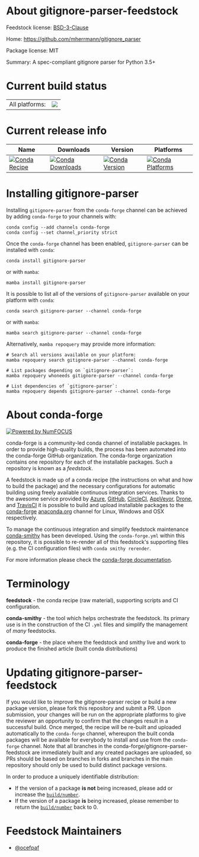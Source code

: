 About gitignore-parser-feedstock
================================

Feedstock license: [BSD-3-Clause](https://github.com/conda-forge/gitignore-parser-feedstock/blob/main/LICENSE.txt)

Home: https://github.com/mherrmann/gitignore_parser

Package license: MIT

Summary: A spec-compliant gitignore parser for Python 3.5+

Current build status
====================


<table><tr><td>All platforms:</td>
    <td>
      <a href="https://dev.azure.com/conda-forge/feedstock-builds/_build/latest?definitionId=13295&branchName=main">
        <img src="https://dev.azure.com/conda-forge/feedstock-builds/_apis/build/status/gitignore-parser-feedstock?branchName=main">
      </a>
    </td>
  </tr>
</table>

Current release info
====================

| Name | Downloads | Version | Platforms |
| --- | --- | --- | --- |
| [![Conda Recipe](https://img.shields.io/badge/recipe-gitignore--parser-green.svg)](https://anaconda.org/conda-forge/gitignore-parser) | [![Conda Downloads](https://img.shields.io/conda/dn/conda-forge/gitignore-parser.svg)](https://anaconda.org/conda-forge/gitignore-parser) | [![Conda Version](https://img.shields.io/conda/vn/conda-forge/gitignore-parser.svg)](https://anaconda.org/conda-forge/gitignore-parser) | [![Conda Platforms](https://img.shields.io/conda/pn/conda-forge/gitignore-parser.svg)](https://anaconda.org/conda-forge/gitignore-parser) |

Installing gitignore-parser
===========================

Installing `gitignore-parser` from the `conda-forge` channel can be achieved by adding `conda-forge` to your channels with:

```
conda config --add channels conda-forge
conda config --set channel_priority strict
```

Once the `conda-forge` channel has been enabled, `gitignore-parser` can be installed with `conda`:

```
conda install gitignore-parser
```

or with `mamba`:

```
mamba install gitignore-parser
```

It is possible to list all of the versions of `gitignore-parser` available on your platform with `conda`:

```
conda search gitignore-parser --channel conda-forge
```

or with `mamba`:

```
mamba search gitignore-parser --channel conda-forge
```

Alternatively, `mamba repoquery` may provide more information:

```
# Search all versions available on your platform:
mamba repoquery search gitignore-parser --channel conda-forge

# List packages depending on `gitignore-parser`:
mamba repoquery whoneeds gitignore-parser --channel conda-forge

# List dependencies of `gitignore-parser`:
mamba repoquery depends gitignore-parser --channel conda-forge
```


About conda-forge
=================

[![Powered by
NumFOCUS](https://img.shields.io/badge/powered%20by-NumFOCUS-orange.svg?style=flat&colorA=E1523D&colorB=007D8A)](https://numfocus.org)

conda-forge is a community-led conda channel of installable packages.
In order to provide high-quality builds, the process has been automated into the
conda-forge GitHub organization. The conda-forge organization contains one repository
for each of the installable packages. Such a repository is known as a *feedstock*.

A feedstock is made up of a conda recipe (the instructions on what and how to build
the package) and the necessary configurations for automatic building using freely
available continuous integration services. Thanks to the awesome service provided by
[Azure](https://azure.microsoft.com/en-us/services/devops/), [GitHub](https://github.com/),
[CircleCI](https://circleci.com/), [AppVeyor](https://www.appveyor.com/),
[Drone](https://cloud.drone.io/welcome), and [TravisCI](https://travis-ci.com/)
it is possible to build and upload installable packages to the
[conda-forge](https://anaconda.org/conda-forge) [anaconda.org](https://anaconda.org/)
channel for Linux, Windows and OSX respectively.

To manage the continuous integration and simplify feedstock maintenance
[conda-smithy](https://github.com/conda-forge/conda-smithy) has been developed.
Using the ``conda-forge.yml`` within this repository, it is possible to re-render all of
this feedstock's supporting files (e.g. the CI configuration files) with ``conda smithy rerender``.

For more information please check the [conda-forge documentation](https://conda-forge.org/docs/).

Terminology
===========

**feedstock** - the conda recipe (raw material), supporting scripts and CI configuration.

**conda-smithy** - the tool which helps orchestrate the feedstock.
                   Its primary use is in the construction of the CI ``.yml`` files
                   and simplify the management of *many* feedstocks.

**conda-forge** - the place where the feedstock and smithy live and work to
                  produce the finished article (built conda distributions)


Updating gitignore-parser-feedstock
===================================

If you would like to improve the gitignore-parser recipe or build a new
package version, please fork this repository and submit a PR. Upon submission,
your changes will be run on the appropriate platforms to give the reviewer an
opportunity to confirm that the changes result in a successful build. Once
merged, the recipe will be re-built and uploaded automatically to the
`conda-forge` channel, whereupon the built conda packages will be available for
everybody to install and use from the `conda-forge` channel.
Note that all branches in the conda-forge/gitignore-parser-feedstock are
immediately built and any created packages are uploaded, so PRs should be based
on branches in forks and branches in the main repository should only be used to
build distinct package versions.

In order to produce a uniquely identifiable distribution:
 * If the version of a package **is not** being increased, please add or increase
   the [``build/number``](https://docs.conda.io/projects/conda-build/en/latest/resources/define-metadata.html#build-number-and-string).
 * If the version of a package **is** being increased, please remember to return
   the [``build/number``](https://docs.conda.io/projects/conda-build/en/latest/resources/define-metadata.html#build-number-and-string)
   back to 0.

Feedstock Maintainers
=====================

* [@ocefpaf](https://github.com/ocefpaf/)

